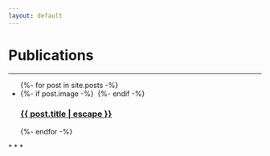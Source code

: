```yaml
---
layout: default
---
```

# Publications
<!--- Text can be **bold**, _italic_, or ~~strikethrough~~.--->
* * *
<ul class="list-1">
    {%- for post in site.posts -%}
      <li>
        {%- if post.image -%}
          <img src="{{- post.image | relative_url -}}" alt=""
          >
        <!---{%- else -%}
          {%- assign postImage = "/assets/images/image-default.jpg" -%}
          <img src="{{- postImage | relative_url -}}" alt="" class="blog-roll-image">--->
        {%- endif -%}
        <h3>
          <a class="post-link" href="{{ post.url | relative_url }}">
            {{ post.title | escape }}
          </a>
        </h3>
      </li>
      {%- endfor -%}
</ul>
* * *



    
    
<!---
{%- for post in site.posts -%}
<div>
  {% assign image_path = '/assets/img/' | append: post.image %}
  <img src="{{ image_path | relative_url }}" />
  <h2>{{ post.title }}</h2>
  <a href="{{ post.url }}">{{ post.secrettitle }}</a>
</div>
{% endfor %}
--->